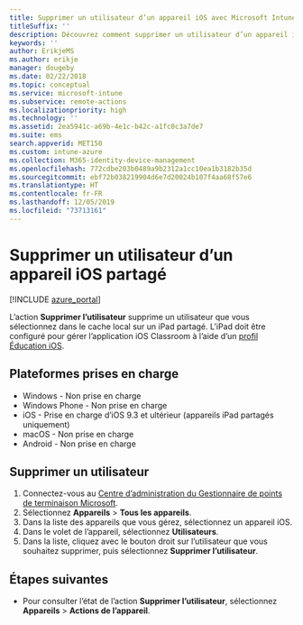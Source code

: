 ```yaml
---
title: Supprimer un utilisateur d’un appareil iOS avec Microsoft Intune
titleSuffix: ''
description: Découvrez comment supprimer un utilisateur d’un appareil iOS partagé avec Intune.
keywords: ''
author: ErikjeMS
ms.author: erikje
manager: dougeby
ms.date: 02/22/2018
ms.topic: conceptual
ms.service: microsoft-intune
ms.subservice: remote-actions
ms.localizationpriority: high
ms.technology: ''
ms.assetid: 2ea5941c-a69b-4e1c-b42c-a1fc0c3a7de7
ms.suite: ems
search.appverid: MET150
ms.custom: intune-azure
ms.collection: M365-identity-device-management
ms.openlocfilehash: 772cdbe203b0489a9b2312a1cc10ea1b3182b35d
ms.sourcegitcommit: ebf72b038219904d6e7d20024b107f4aa68f57e6
ms.translationtype: HT
ms.contentlocale: fr-FR
ms.lasthandoff: 12/05/2019
ms.locfileid: "73713161"
---
```

# <a name="remove-a-user-from-a-shared-ios-device"></a>Supprimer un utilisateur d’un appareil iOS partagé


[!INCLUDE [azure_portal](../includes/azure_portal.md)]

L’action **Supprimer l’utilisateur** supprime un utilisateur que vous sélectionnez dans le cache local sur un iPad partagé. L’iPad doit être configuré pour gérer l’application iOS Classroom à l’aide d’un [profil Éducation iOS](../fundamentals/education-settings-configure-ios.md). 

## <a name="supported-platforms"></a>Plateformes prises en charge

- Windows - Non prise en charge
- Windows Phone - Non prise en charge
- iOS - Prise en charge d’iOS 9.3 et ultérieur (appareils iPad partagés uniquement)
- macOS - Non prise en charge
- Android - Non prise en charge

## <a name="remove-a-user"></a>Supprimer un utilisateur

1. Connectez-vous au [Centre d’administration du Gestionnaire de points de terminaison Microsoft](https://go.microsoft.com/fwlink/?linkid=2109431).
2. Sélectionnez **Appareils** > **Tous les appareils**.
3. Dans la liste des appareils que vous gérez, sélectionnez un appareil iOS.
4. Dans le volet de l’appareil, sélectionnez **Utilisateurs**.
5. Dans la liste, cliquez avec le bouton droit sur l’utilisateur que vous souhaitez supprimer, puis sélectionnez **Supprimer l’utilisateur**.

## <a name="next-steps"></a>Étapes suivantes

- Pour consulter l’état de l’action **Supprimer l’utilisateur**, sélectionnez **Appareils** > **Actions de l’appareil**.
